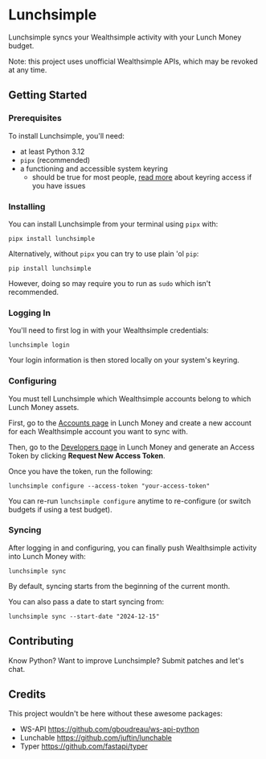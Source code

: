 # Lunchsimple

Lunchsimple syncs your Wealthsimple activity with your Lunch Money budget.

Note: this project uses unofficial Wealthsimple APIs, which may be revoked at any time.

## Getting Started

### Prerequisites

To install Lunchsimple, you'll need:

- at least Python 3.12
- `pipx` (recommended)
- a functioning and accessible system keyring
  - should be true for most people, [read more](https://pypi.org/project/keyring/) about keyring access if you have issues

### Installing

You can install Lunchsimple from your terminal using `pipx` with:

```commandline
pipx install lunchsimple
```

Alternatively, without `pipx` you can try to use plain 'ol `pip`:

```commandline
pip install lunchsimple
```

However, doing so may require you to run as `sudo` which isn't recommended.

### Logging In

You'll need to first log in with your Wealthsimple credentials:

```commandline
lunchsimple login
```

Your login information is then stored locally on your system's keyring.

### Configuring

You must tell Lunchsimple which Wealthsimple accounts belong to which Lunch Money assets.

First, go to the [Accounts page](https://my.lunchmoney.app/accounts) in Lunch Money and create a new account for each Wealthsimple account you want to sync with.

Then, go to the [Developers page](https://my.lunchmoney.app/developers) in Lunch Money and generate an Access Token by clicking **Request New Access Token**.

Once you have the token, run the following:

```commandline
lunchsimple configure --access-token "your-access-token"
```

You can re-run `lunchsimple configure` anytime to re-configure (or switch budgets if using a test budget).

### Syncing

After logging in and configuring, you can finally push Wealthsimple activity into Lunch Money with:

```commandline
lunchsimple sync
```

By default, syncing starts from the beginning of the current month.

You can also pass a date to start syncing from:

```commandline
lunchsimple sync --start-date "2024-12-15"
```

## Contributing

Know Python? Want to improve Lunchsimple? Submit patches and let's chat.

## Credits

This project wouldn't be here without these awesome packages:

- WS-API <https://github.com/gboudreau/ws-api-python>
- Lunchable <https://github.com/juftin/lunchable>
- Typer <https://github.com/fastapi/typer>
